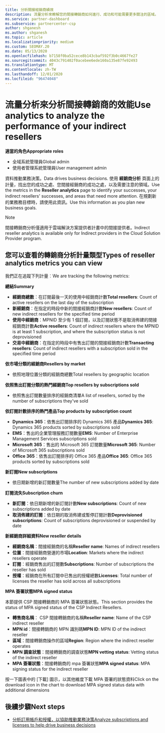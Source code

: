 ```yaml
---
title: 分析間接經銷商績效
description: 流量分析來瞭解您的間接轉銷商如何進行、成功和可能需要更多關注的區域。
ms.service: partner-dashboard
ms.subservice: partnercenter-csp
author: shganesh
ms.author: shganesh
ms.topic: article
ms.localizationpriority: medium
ms.custom: SEOMAY.20
ms.date: 05/13/2020
ms.openlocfilehash: b7158f0ba52cece8b143cbaf592f3b0c4667fe27
ms.sourcegitcommit: 4043c791402f0acebee6ede160a135e87fe92493
ms.translationtype: MT
ms.contentlocale: zh-TW
ms.lasthandoff: 12/01/2020
ms.locfileid: "96474048"
---
```

# <a name="use-analytics-to-analyze-the-performance-of-your-indirect-resellers"></a><span data-ttu-id="8477d-103">流量分析來分析間接轉銷商的效能</span><span class="sxs-lookup"><span data-stu-id="8477d-103">Use analytics to analyze the performance of your indirect resellers</span></span>

<span data-ttu-id="8477d-104">**適當的角色**</span><span class="sxs-lookup"><span data-stu-id="8477d-104">**Appropriate roles**</span></span>

- <span data-ttu-id="8477d-105">全域系統管理員</span><span class="sxs-lookup"><span data-stu-id="8477d-105">Global admin</span></span>
- <span data-ttu-id="8477d-106">使用者管理系統管理員</span><span class="sxs-lookup"><span data-stu-id="8477d-106">User management admin</span></span>


<span data-ttu-id="8477d-107">資料推動業務決策。</span><span class="sxs-lookup"><span data-stu-id="8477d-107">Data drives business decisions.</span></span> <span data-ttu-id="8477d-108">使用 **經銷商分析** 頁面上的計量，找出您的成功之處、您間接經銷商的成功之處，以及需要注意的領域。</span><span class="sxs-lookup"><span data-stu-id="8477d-108">Use the metrics in the **Reseller analytics** page to identify your successes, your indirect resellers' successes, and areas that need more attention.</span></span> <span data-ttu-id="8477d-109">在規劃新的業務務目標時，請使用此資訊。</span><span class="sxs-lookup"><span data-stu-id="8477d-109">Use this information as you plan new business goals.</span></span>

> [!NOTE]
> <span data-ttu-id="8477d-110">間接轉銷商分析僅適用于雲端解決方案提供者計畫中的間接提供者。</span><span class="sxs-lookup"><span data-stu-id="8477d-110">Indirect reseller analytics is available only for Indirect providers in the Cloud Solution Provider program.</span></span>

## <a name="types-of-reseller-analytics-metrics-you-can-view"></a><span data-ttu-id="8477d-111">您可以查看的轉銷商分析計量類型</span><span class="sxs-lookup"><span data-stu-id="8477d-111">Types of reseller analytics metrics you can view</span></span>

<span data-ttu-id="8477d-112">我們正在追蹤下列計量︰</span><span class="sxs-lookup"><span data-stu-id="8477d-112">We are tracking the following metrics:</span></span>

<span data-ttu-id="8477d-113">**總結**</span><span class="sxs-lookup"><span data-stu-id="8477d-113">**Summary**</span></span>  
 - <span data-ttu-id="8477d-114">**經銷商總數**：在訂閱最後一天的使用中經銷商計數</span><span class="sxs-lookup"><span data-stu-id="8477d-114">**Total resellers**: Count of active resellers on the last day of the subscription</span></span>  
 - <span data-ttu-id="8477d-115">**新經銷商**：在指定的時段中新的間接經銷商計數</span><span class="sxs-lookup"><span data-stu-id="8477d-115">**New resellers**: Count of new indirect resellers for the specified time period</span></span>  
 - <span data-ttu-id="8477d-116">**使用中經銷商**：MPNID 至少有 1 個訂閱，以及訂閱狀態不是取消佈建的間接經銷商計數</span><span class="sxs-lookup"><span data-stu-id="8477d-116">**Active resellers**: Count of indirect resellers where the MPNID is at least 1 subscription, and where the subscription status is not deprovisioned</span></span>  
 - <span data-ttu-id="8477d-117">**交易中經銷商**：在指定的時段中有售出訂閱的間接經銷商計數</span><span class="sxs-lookup"><span data-stu-id="8477d-117">**Transacting resellers**: Count of indirect resellers with a subscription sold in the specified time period</span></span>  

<span data-ttu-id="8477d-118">**依市場分類的經銷商**</span><span class="sxs-lookup"><span data-stu-id="8477d-118">**Resellers by market**</span></span>  
 - <span data-ttu-id="8477d-119">依照地理位置分類的經銷商總數</span><span class="sxs-lookup"><span data-stu-id="8477d-119">Total resellers by geographic location</span></span>  

<span data-ttu-id="8477d-120">**依照售出訂閱分類的熱門經銷商**</span><span class="sxs-lookup"><span data-stu-id="8477d-120">**Top resellers by subscriptions sold**</span></span>
 - <span data-ttu-id="8477d-121">依照售出訂閱數量排序的經銷商清單</span><span class="sxs-lookup"><span data-stu-id="8477d-121">A list of resellers, sorted by the number of subscriptions they've sold</span></span>  

<span data-ttu-id="8477d-122">**依訂閱計數排序的熱門產品**</span><span class="sxs-lookup"><span data-stu-id="8477d-122">**Top products by subscription count**</span></span>  
 - <span data-ttu-id="8477d-123">**Dynamics 365**：依售出訂閱排序的 Dynamics 365 產品</span><span class="sxs-lookup"><span data-stu-id="8477d-123">**Dynamics 365**: Dynamics 365 products sorted by subscriptions sold</span></span>  
 - <span data-ttu-id="8477d-124">**EMS**：售出的企業管理服務訂閱數量</span><span class="sxs-lookup"><span data-stu-id="8477d-124">**EMS**: Number of Enterprise Management Services subscriptions sold</span></span>  
 - <span data-ttu-id="8477d-125">**Microsoft 365**：售出的 Microsoft 365 訂閱數量</span><span class="sxs-lookup"><span data-stu-id="8477d-125">**Microsoft 365**: Number of Microsoft 365 subscriptions sold</span></span>  
 - <span data-ttu-id="8477d-126">**Office 365**：依售出訂閱排序的 Office 365 產品</span><span class="sxs-lookup"><span data-stu-id="8477d-126">**Office 365**: Office 365 products sorted by subscriptions sold</span></span>  

<span data-ttu-id="8477d-127">**新訂閱**</span><span class="sxs-lookup"><span data-stu-id="8477d-127">**New subscriptions**</span></span>  
 - <span data-ttu-id="8477d-128">依日期新增的新訂閱數量</span><span class="sxs-lookup"><span data-stu-id="8477d-128">The number of new subscriptions added by date</span></span>  

<span data-ttu-id="8477d-129">**訂閱流失**</span><span class="sxs-lookup"><span data-stu-id="8477d-129">**Subscription churn**</span></span>  
 - <span data-ttu-id="8477d-130">**新訂閱**：依日期新增的新訂閱計數</span><span class="sxs-lookup"><span data-stu-id="8477d-130">**New subscriptions**: Count of new subscriptions added by date</span></span>  
 - <span data-ttu-id="8477d-131">**取消佈建的訂閱**：依日期的取消佈建或暫停訂閱計數</span><span class="sxs-lookup"><span data-stu-id="8477d-131">**Deprovisioned subscriptions**: Count of subscriptions deprovisioned or suspended by date</span></span>  

<span data-ttu-id="8477d-132">**新經銷商詳細資料**</span><span class="sxs-lookup"><span data-stu-id="8477d-132">**New reseller details**</span></span>  
 - <span data-ttu-id="8477d-133">**經銷商名稱**：間接經銷商的名稱</span><span class="sxs-lookup"><span data-stu-id="8477d-133">**Reseller name**: Names of indirect resellers</span></span>  
 - <span data-ttu-id="8477d-134">**位置**：間接經銷商營運的市場</span><span class="sxs-lookup"><span data-stu-id="8477d-134">**Location**: Markets where the indirect resellers operate</span></span>  
 - <span data-ttu-id="8477d-135">**訂閱**：經銷商售出的訂閱數</span><span class="sxs-lookup"><span data-stu-id="8477d-135">**Subscriptions**: Number of subscriptions the reseller has sold</span></span>  
 - <span data-ttu-id="8477d-136">**授權**：經銷商在所有訂閱中已售出的授權總數</span><span class="sxs-lookup"><span data-stu-id="8477d-136">**Licenses**: Total number of licenses the reseller has sold across all subscriptions</span></span>  

<span data-ttu-id="8477d-137">**MPA 簽署狀態**</span><span class="sxs-lookup"><span data-stu-id="8477d-137">**MPA signed status**</span></span>

<span data-ttu-id="8477d-138">本節提供 CSP 間接轉銷商的 MPA 簽署狀態狀態。</span><span class="sxs-lookup"><span data-stu-id="8477d-138">This section provides the status of MPA signed status of the CSP Indirect Resellers.</span></span>

 - <span data-ttu-id="8477d-139">**轉售商名稱**： CSP 間接轉銷商的名稱</span><span class="sxs-lookup"><span data-stu-id="8477d-139">**Reseller name**: Name of the CSP indirect reseller</span></span>
 - <span data-ttu-id="8477d-140">**MPN id**：間接轉銷商的 MPN 識別碼</span><span class="sxs-lookup"><span data-stu-id="8477d-140">**MPN ID**: MPN ID of the indirect reseller</span></span>
 - <span data-ttu-id="8477d-141">**區域**：間接轉銷商操作的區域</span><span class="sxs-lookup"><span data-stu-id="8477d-141">**Region**: Region where the indirect reseller operates</span></span>
 - <span data-ttu-id="8477d-142">**MPN 調查狀態**：間接轉銷商的調查狀態</span><span class="sxs-lookup"><span data-stu-id="8477d-142">**MPN vetting status**: Vetting status of the indirect reseller</span></span>
 - <span data-ttu-id="8477d-143">**MPA 簽署狀態**：間接轉銷商的 mpa 簽署狀態</span><span class="sxs-lookup"><span data-stu-id="8477d-143">**MPA signed status**: MPA signing status for the indirect reseller</span></span>

<span data-ttu-id="8477d-144">按一下圖表中的 [下載] 圖示，以其他維度下載 MPA 簽署的狀態資料</span><span class="sxs-lookup"><span data-stu-id="8477d-144">Click on the download icon in the chart to download MPA signed status data with additional dimensions</span></span>
  
## <a name="next-steps"></a><span data-ttu-id="8477d-145">後續步驟</span><span class="sxs-lookup"><span data-stu-id="8477d-145">Next steps</span></span>

- [<span data-ttu-id="8477d-146">分析訂用帳戶和授權，以協助推動業務決策</span><span class="sxs-lookup"><span data-stu-id="8477d-146">Analyze subscriptions and licenses to help drive business decisions</span></span>](analyze-subscriptions-licenses.md)